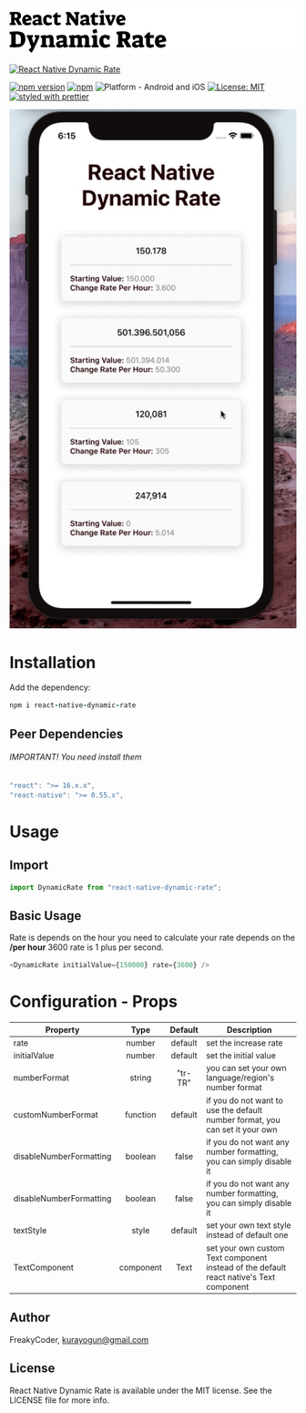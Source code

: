 <img alt="React Native Dynamic Rate" src="assets/logo.png" width="1050"/>

[![React Native Dynamic Rate](https://img.shields.io/badge/-React%20Native%20Library%20Boilerplate-lightgrey?style=for-the-badge)](https://github.com/WrathChaos/react-native-dynamic-rate)

[![npm version](https://img.shields.io/npm/v/react-native-dynamic-rate.svg?style=for-the-badge)](https://www.npmjs.com/package/react-native-dynamic-rate)
[![npm](https://img.shields.io/npm/dt/react-native-dynamic-rate.svg?style=for-the-badge)](https://www.npmjs.com/package/react-native-dynamic-rate)
![Platform - Android and iOS](https://img.shields.io/badge/platform-Android%20%7C%20iOS-blue.svg?style=for-the-badge)
[![License: MIT](https://img.shields.io/badge/License-MIT-green.svg?style=for-the-badge)](https://opensource.org/licenses/MIT)
[![styled with prettier](https://img.shields.io/badge/styled_with-prettier-ff69b4.svg?style=for-the-badge)](https://github.com/prettier/prettier)



<p align="center">
  <img alt="React Native Dynamic Rate"
        src="assets/Screenshots/example.gif" />
</p>

# Installation

Add the dependency:

```ruby
npm i react-native-dynamic-rate
```

## Peer Dependencies

###### IMPORTANT! You need install them

```js
"react": ">= 16.x.x",
"react-native": ">= 0.55.x",
```

# Usage

## Import

```js
import DynamicRate from "react-native-dynamic-rate";
```

## Basic Usage

Rate is depends on the hour you need to calculate your rate depends on the **/per hour**
3600 rate is 1 plus per second.

```js
<DynamicRate initialValue={150000} rate={3600} />
```

# Configuration - Props

| Property                |   Type    | Default | Description                                                                             |
| ----------------------- | :-------: | :-----: | --------------------------------------------------------------------------------------- |
| rate                    |  number   | default | set the increase rate                                                                   |
| initialValue            |  number   | default | set the initial value                                                                   |
| numberFormat            |  string   | "tr-TR" | you can set your own language/region's number format                                    |
| customNumberFormat      | function  | default | if you do not want to use the default number format, you can set it your own            |
| disableNumberFormatting |  boolean  |  false  | if you do not want any number formatting, you can simply disable it                     |
| disableNumberFormatting |  boolean  |  false  | if you do not want any number formatting, you can simply disable it                     |
| textStyle               |   style   | default | set your own text style instead of default one                                          |
| TextComponent           | component |  Text   | set your own custom Text component instead of the default react native's Text component |

## Author

FreakyCoder, kurayogun@gmail.com

## License

React Native Dynamic Rate is available under the MIT license. See the LICENSE file for more info.
